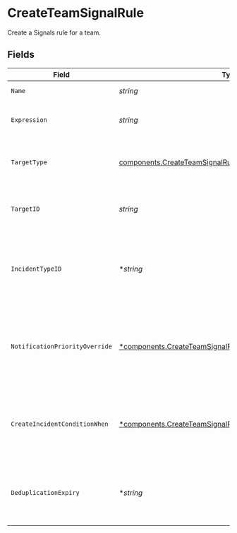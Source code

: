 # CreateTeamSignalRule

Create a Signals rule for a team.


## Fields

| Field                                                                                                                                       | Type                                                                                                                                        | Required                                                                                                                                    | Description                                                                                                                                 |
| ------------------------------------------------------------------------------------------------------------------------------------------- | ------------------------------------------------------------------------------------------------------------------------------------------- | ------------------------------------------------------------------------------------------------------------------------------------------- | ------------------------------------------------------------------------------------------------------------------------------------------- |
| `Name`                                                                                                                                      | *string*                                                                                                                                    | :heavy_check_mark:                                                                                                                          | The rule's name.                                                                                                                            |
| `Expression`                                                                                                                                | *string*                                                                                                                                    | :heavy_check_mark:                                                                                                                          | The CEL expression that defines the rule.                                                                                                   |
| `TargetType`                                                                                                                                | [components.CreateTeamSignalRuleTargetType](../../models/components/createteamsignalruletargettype.md)                                      | :heavy_check_mark:                                                                                                                          | The type of target that the rule will notify when matched.                                                                                  |
| `TargetID`                                                                                                                                  | *string*                                                                                                                                    | :heavy_check_mark:                                                                                                                          | The ID of the target that the rule will notify when matched.                                                                                |
| `IncidentTypeID`                                                                                                                            | **string*                                                                                                                                   | :heavy_minus_sign:                                                                                                                          | The ID of an incident type that should be used when an alert is promoted to an incident                                                     |
| `NotificationPriorityOverride`                                                                                                              | [*components.CreateTeamSignalRuleNotificationPriorityOverride](../../models/components/createteamsignalrulenotificationpriorityoverride.md) | :heavy_minus_sign:                                                                                                                          | A notification priority that will be set on the resulting alert (default: HIGH)                                                             |
| `CreateIncidentConditionWhen`                                                                                                               | [*components.CreateTeamSignalRuleCreateIncidentConditionWhen](../../models/components/createteamsignalrulecreateincidentconditionwhen.md)   | :heavy_minus_sign:                                                                                                                          | Determines when an incident should be created when this rule is matched                                                                     |
| `DeduplicationExpiry`                                                                                                                       | **string*                                                                                                                                   | :heavy_minus_sign:                                                                                                                          | The amount of time alerts created from this rule will be deduplicated                                                                       |
